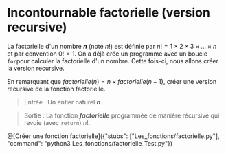 # Incontournable factorielle (version recursive)

La factorielle d'un nombre ***n*** (noté $`n!`$) est définie par $`n!=1\times 2\times 3\times\dots\times n`$ et par convention $`0!=1`$. On a déjà crée un programme avec un boucle `for`pour calculer la factorielle d'un nombre. Cette fois-ci, nous allons créer la version recursive.

En remarquant que $`factorielle(n)=n \times factorielle(n-1)`$, créer une version recursive de la fonction factorielle.

> Entrée : Un entier naturel ***n***.

> Sortie : La fonction ***factorielle*** programmée de manière récursive qui revoie (avec `return`) $`n!`$.

@[Créer une fonction factorielle]({"stubs": ["Les_fonctions/factorielle.py"], "command": "python3 Les_fonctions/factorielle_Test.py"})
